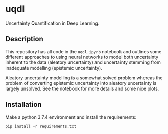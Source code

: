 # uqdl

Uncertainty Quantification in Deep Learning.

## Description

This repository has all code in the `uqdl.ipynb` notebook and outlines some different approaches to using neural
networks to model both uncertainty inherent to the data (aleatory uncertainty) and uncertainty stemming from inadequate
modelling (epistemic uncertainty). 

Aleatory uncertainty modelling is a somewhat solved problem whereas the problem of
converting epistemic uncertainty into aleatory uncertainty is largely unsolved. See the notebook for more details and some nice plots.

## Installation

Make a python 3.7.4 environment and install the requirements:

`pip install -r requirements.txt`
